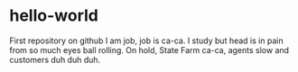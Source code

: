 # hello-world
First repository on github 
I am job, job is ca-ca.
I study but head is in pain from so much eyes ball rolling.
On hold, State Farm ca-ca, agents slow and customers duh duh duh.
